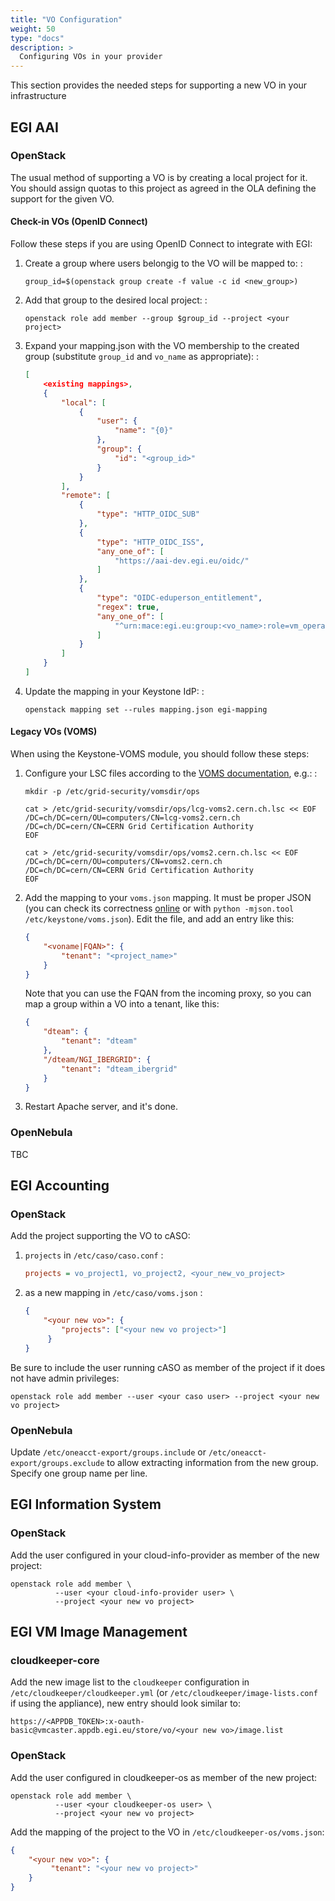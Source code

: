 ```yaml
---
title: "VO Configuration"
weight: 50
type: "docs"
description: >
  Configuring VOs in your provider
---
```


This section provides the needed steps for supporting a new VO in your
infrastructure

## EGI AAI

### OpenStack

The usual method of supporting a VO is by creating a local project for it. You
should assign quotas to this project as agreed in the OLA defining the support
for the given VO.

#### Check-in VOs (OpenID Connect)

Follow these steps if you are using OpenID Connect to integrate with EGI:

1. Create a group where users belongig to the VO will be mapped to: :

   ```shell
   group_id=$(openstack group create -f value -c id <new_group>)
   ```

1. Add that group to the desired local project: :

   ```shell
   openstack role add member --group $group_id --project <your project>
   ```

1. Expand your mapping.json with the VO membership to the created group
   (substitute `group_id` and `vo_name` as appropriate): :

   <!-- markdownlint-disable line-length -->
   ```json
   [
       <existing mappings>,
       {
           "local": [
               {
                   "user": {
                       "name": "{0}"
                   },
                   "group": {
                       "id": "<group_id>"
                   }
               }
           ],
           "remote": [
               {
                   "type": "HTTP_OIDC_SUB"
               },
               {
                   "type": "HTTP_OIDC_ISS",
                   "any_one_of": [
                       "https://aai-dev.egi.eu/oidc/"
                   ]
               },
               {
                   "type": "OIDC-eduperson_entitlement",
                   "regex": true,
                   "any_one_of": [
                       "^urn:mace:egi.eu:group:<vo_name>:role=vm_operator#aai.egi.eu$"
                   ]
               }
           ]
       }
   ]
   ```
   <!-- markdownlint-enable line-length -->

1. Update the mapping in your Keystone IdP: :

   ```shell
   openstack mapping set --rules mapping.json egi-mapping
   ```

#### Legacy VOs (VOMS)

When using the Keystone-VOMS module, you should follow these steps:

1. Configure your LSC files according to the
   [VOMS documentation](http://italiangrid.github.io/voms/documentation/voms-clients-guide/3.0.3/#voms-trust),
   e.g.: :

   ```shell
   mkdir -p /etc/grid-security/vomsdir/ops

   cat > /etc/grid-security/vomsdir/ops/lcg-voms2.cern.ch.lsc << EOF
   /DC=ch/DC=cern/OU=computers/CN=lcg-voms2.cern.ch
   /DC=ch/DC=cern/CN=CERN Grid Certification Authority
   EOF

   cat > /etc/grid-security/vomsdir/ops/voms2.cern.ch.lsc << EOF
   /DC=ch/DC=cern/OU=computers/CN=voms2.cern.ch
   /DC=ch/DC=cern/CN=CERN Grid Certification Authority
   EOF
   ```

1. Add the mapping to your `voms.json` mapping. It must be proper JSON (you can
   check its correctness [online](http://jsonlint.com/) or with
   `python -mjson.tool /etc/keystone/voms.json`). Edit the file, and add an
   entry like this:

   ```json
   {
       "<voname|FQAN>": {
           "tenant": "<project_name>"
       }
   }
   ```

   Note that you can use the FQAN from the incoming proxy, so you can map a
   group within a VO into a tenant, like this:

   ```json
   {
       "dteam": {
           "tenant": "dteam"
       },
       "/dteam/NGI_IBERGRID": {
           "tenant": "dteam_ibergrid"
       }
   }
   ```

1. Restart Apache server, and it\'s done.

### OpenNebula

TBC

## EGI Accounting

### OpenStack

Add the project supporting the VO to cASO:

1. `projects` in `/etc/caso/caso.conf` :

   ```ini
   projects = vo_project1, vo_project2, <your_new_vo_project>
   ```

1. as a new mapping in `/etc/caso/voms.json` :

   ```json
   {
       "<your new vo>": {
           "projects": ["<your new vo project>"]
        }
   }
   ```

Be sure to include the user running cASO as member of the project if it does not
have admin privileges:

```shell
openstack role add member --user <your caso user> --project <your new vo project>
```

### OpenNebula

Update `/etc/oneacct-export/groups.include` or
`/etc/oneacct-export/groups.exclude` to allow extracting information from the
new group. Specify one group name per line.

## EGI Information System

### OpenStack

Add the user configured in your cloud-info-provider as member of the new
project:

```shell
openstack role add member \
          --user <your cloud-info-provider user> \
          --project <your new vo project>
```

## EGI VM Image Management

### cloudkeeper-core

Add the new image list to the `cloudkeeper` configuration in
`/etc/cloudkeeper/cloudkeeper.yml` (or `/etc/cloudkeeper/image-lists.conf` if
using the appliance), new entry should look similar to:

`https://<APPDB_TOKEN>:x-oauth-basic@vmcaster.appdb.egi.eu/store/vo/<your new vo>/image.list`

### OpenStack

Add the user configured in cloudkeeper-os as member of the new project:

```shell
openstack role add member \
          --user <your cloudkeeper-os user> \
          --project <your new vo project>
```

Add the mapping of the project to the VO in `/etc/cloudkeeper-os/voms.json`:

```json
{
    "<your new vo>": {
         "tenant": "<your new vo project>"
    }
}
```
